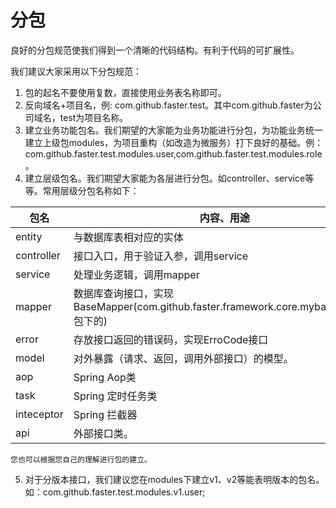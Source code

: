 # 分包
良好的分包规范使我们得到一个清晰的代码结构。有利于代码的可扩展性。

我们建议大家采用以下分包规范：

1. 包的起名不要使用复数，直接使用业务表名称即可。
2. 反向域名+项目名，例: com.github.faster.test。其中com.github.faster为公司域名，test为项目名称。
3. 建立业务功能包名。我们期望的大家能为业务功能进行分包，为功能业务统一建立上级包modules，为项目重构（如改造为微服务）打下良好的基础。例：com.github.faster.test.modules.user,com.github.faster.test.modules.role。
4. 建立层级包名。我们期望大家能为各层进行分包。如controller、service等等。常用层级分包名称如下：

包名|内容、用途
--- |---
entity|与数据库表相对应的实体
controller|接口入口，用于验证入参，调用service
service|处理业务逻辑，调用mapper
mapper|数据库查询接口，实现BaseMapper(com.github.faster.framework.core.mybatis.mapper包下的)
error|存放接口返回的错误码，实现ErroCode接口
model|对外暴露（请求、返回，调用外部接口）的模型。
aop|Spring Aop类
task|Spring 定时任务类
inteceptor|Spring 拦截器
api|外部接口类。

    您也可以根据您自己的理解进行包的建立。

5. 对于分版本接口，我们建议您在modules下建立v1、v2等能表明版本的包名。如：com.github.faster.test.modules.v1.user;
